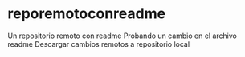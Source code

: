 # reporemotoconreadme
Un repositorio remoto con readme
Probando un cambio en el archivo readme
Descargar cambios remotos a repositorio local
